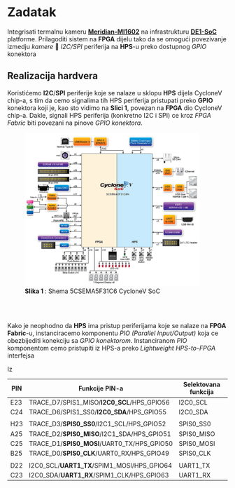 # Zadatak
Integrisati termalnu kameru [**Meridian-MI1602**](https://www.meridianinno.com/products) na infrastrukturu [**DE1-SoC**](https://www.terasic.com.tw/cgi-bin/page/archive.pl?Language=English&No=836) platforme.
Prilagoditi sistem na **FPGA** dijelu tako da se omogući povezivanje izmedju *kamere* 🔄 *I2C/SPI* periferija na **HPS**-u preko dostupnog *GPIO* konektora

## Realizacija hardvera
Koristićemo **I2C**/**SPI** periferije koje se nalaze u sklopu **HPS** dijela CycloneV chip-a, s tim da cemo signalima tih HPS periferija pristupati preko **GPIO** konektora koji je, kao sto vidimo na **Slici 1**,
povezan na **FPGA** dio CycloneV chip-a. Dakle, signali HPS periferija (konkretno I2C i SPI) ce kroz *FPGA Fabric* biti povezani na pinove *GPIO konektora*.

<figure style="text-align: left;">
  <img src="/docs/5CSEMA5F31C6_shema.jpg" alt="Description" width="400" height="350"/>
  <figcaption> <b>Slika 1 </b>: Shema 5CSEMA5F31C6 CycloneV SoC</figcaption>
</figure> </br></br>


Kako je neophodno da **HPS** ima pristup periferijama koje se nalaze na **FPGA Fabric**-u, instanciracemo komponentu *PIO (Parallel Input/Output)* koja ce obezbijediti konekciju sa *GPIO konektorom*.
Instanciranom *PIO* komponentom cemo pristupiti iz HPS-a preko *Lightweight HPS-to-FPGA* interfejsa

Iz [](/docs/)

|   PIN   |               Funkcije PIN-a                   |    Selektovana funkcija   |
|---------|------------------------------------------------|---------------------------|
|   E23   |   TRACE_D7/SPIS1_MISO/**I2C0_SCL**/HPS_GPIO56  |       I2C0_SCL            |
|   C24   |   TRACE_D6/SPIS1_SS0/**I2C0_SDA**/HPS_GPIO55   |       I2C0_SDA            |
|         |                                                |                           |
|   H23   |   TRACE_D3/**SPIS0_SS0**/I2C1_SCL/HPS_GPIO52   |       SPIS0_SS0           |
|   A25   |   TRACE_D2/**SPIS0_MISO**/I2C1_SDA/HPS_GPIO51  |       SPIS0_MISO          |
|   C25   |   TRACE_D1/**SPIS0_MOSI**/UART0_TX/HPS_GPIO50  |       SPIS0_MOSI          |
|   B25   |   TRACE_D0/**SPIS0_CLK**/UART0_RX/HPS_GPIO49   |       SPIS0_CLK           |
|         |                                                |                           |
|   D22   |   I2C0_SCL/**UART1_TX**/SPIM1_MOSI/HPS_GPIO64  |       UART1_TX            |
|   C23   |   I2C0_SDA/**UART1_RX**/SPIM1_CLK/HPS_GPIO63   |       UART1_RX            |














